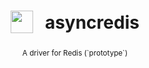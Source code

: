 <h1 align="center">
<sub>
    <img src="https://media.discordapp.net/attachments/822902690010103818/923533249425313792/unknown.png" height="36">
</sub>
&nbsp;
asyncredis
</h1>
<p align="center">
<sup>
A driver for Redis (`prototype`)
</sup>
<br>
<sup>
    <!-- <a href="">Ubuntu host guide by Digital Ocean.</a> -->
</sup>
</p>
